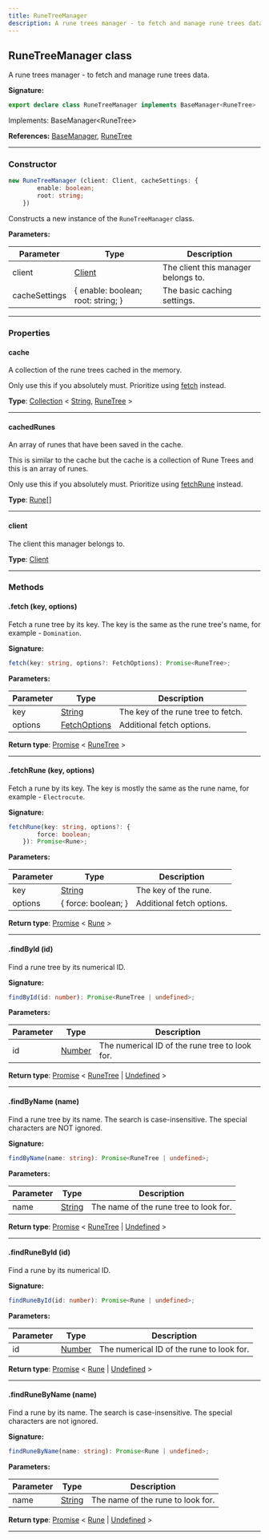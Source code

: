 ```yaml
---
title: RuneTreeManager
description: A rune trees manager - to fetch and manage rune trees data.
---
```


## RuneTreeManager class

A rune trees manager - to fetch and manage rune trees data.

**Signature:**

```ts
export declare class RuneTreeManager implements BaseManager<RuneTree> 
```

Implements: BaseManager&lt;RuneTree&gt;

**References:** [BaseManager](/api/BaseManager.md), [RuneTree](/api/RuneTree.md)

---

### Constructor

```ts
new RuneTreeManager (client: Client, cacheSettings: {
        enable: boolean;
        root: string;
    })
```

Constructs a new instance of the `RuneTreeManager` class.

**Parameters:**

| Parameter | Type | Description |
| --------- | ---- | ----------- |
| client | [Client](/api/Client.md) | The client this manager belongs to. |
| cacheSettings | {         enable: boolean;         root: string;     } | The basic caching settings. |
---

### Properties

#### cache

A collection of the rune trees cached in the memory.


Only use this if you absolutely must. Prioritize using [fetch](/api/RuneTreeManager.md#fetch) instead.



**Type**: [Collection](https://discord.js.org/#/docs/collection/stable/class/Collection) \< [String](https://developer.mozilla.org/en-US/docs/Web/JavaScript/Reference/Global_Objects/String), [RuneTree](/api/RuneTree.md) \>

---

#### cachedRunes

An array of runes that have been saved in the cache.


This is similar to the cache but the cache is a collection of Rune Trees and this is an array of runes.


Only use this if you absolutely must. Prioritize using [fetchRune](/api/RuneTreeManager.md#fetchRune) instead.



**Type**: [Rune](/api/Rune.md)[]

---

#### client

The client this manager belongs to.



**Type**: [Client](/api/Client.md)

---

### Methods

#### .fetch (key, options)

Fetch a rune tree by its key. The key is the same as the rune tree's name, for example - `Domination`.




**Signature:**

```ts
fetch(key: string, options?: FetchOptions): Promise<RuneTree>;
```

**Parameters:**

| Parameter | Type | Description |
| --------- | ---- | ----------- |
| key | [String](https://developer.mozilla.org/en-US/docs/Web/JavaScript/Reference/Global_Objects/String) | The key of the rune tree to fetch. |
| options | [FetchOptions](/api/FetchOptions.md) | Additional fetch options. |

**Return type**: [Promise](https://developer.mozilla.org/en-US/docs/Web/JavaScript/Reference/Global_Objects/Promise) \< [RuneTree](/api/RuneTree.md) \>

---

#### .fetchRune (key, options)

Fetch a rune by its key. The key is mostly the same as the rune name, for example - `Electrocute`.




**Signature:**

```ts
fetchRune(key: string, options?: {
        force: boolean;
    }): Promise<Rune>;
```

**Parameters:**

| Parameter | Type | Description |
| --------- | ---- | ----------- |
| key | [String](https://developer.mozilla.org/en-US/docs/Web/JavaScript/Reference/Global_Objects/String) | The key of the rune. |
| options | {         force: boolean;     } | Additional fetch options. |

**Return type**: [Promise](https://developer.mozilla.org/en-US/docs/Web/JavaScript/Reference/Global_Objects/Promise) \< [Rune](/api/Rune.md) \>

---

#### .findById (id)

Find a rune tree by its numerical ID.




**Signature:**

```ts
findById(id: number): Promise<RuneTree | undefined>;
```

**Parameters:**

| Parameter | Type | Description |
| --------- | ---- | ----------- |
| id | [Number](https://developer.mozilla.org/en-US/docs/Web/JavaScript/Reference/Global_Objects/Number) | The numerical ID of the rune tree to look for. |

**Return type**: [Promise](https://developer.mozilla.org/en-US/docs/Web/JavaScript/Reference/Global_Objects/Promise) \< [RuneTree](/api/RuneTree.md) \| [Undefined](https://developer.mozilla.org/en-US/docs/Web/JavaScript/Reference/Global_Objects/undefined) \>

---

#### .findByName (name)

Find a rune tree by its name. The search is case-insensitive. The special characters are NOT ignored.




**Signature:**

```ts
findByName(name: string): Promise<RuneTree | undefined>;
```

**Parameters:**

| Parameter | Type | Description |
| --------- | ---- | ----------- |
| name | [String](https://developer.mozilla.org/en-US/docs/Web/JavaScript/Reference/Global_Objects/String) | The name of the rune tree to look for. |

**Return type**: [Promise](https://developer.mozilla.org/en-US/docs/Web/JavaScript/Reference/Global_Objects/Promise) \< [RuneTree](/api/RuneTree.md) \| [Undefined](https://developer.mozilla.org/en-US/docs/Web/JavaScript/Reference/Global_Objects/undefined) \>

---

#### .findRuneById (id)

Find a rune by its numerical ID.




**Signature:**

```ts
findRuneById(id: number): Promise<Rune | undefined>;
```

**Parameters:**

| Parameter | Type | Description |
| --------- | ---- | ----------- |
| id | [Number](https://developer.mozilla.org/en-US/docs/Web/JavaScript/Reference/Global_Objects/Number) | The numerical ID of the rune to look for. |

**Return type**: [Promise](https://developer.mozilla.org/en-US/docs/Web/JavaScript/Reference/Global_Objects/Promise) \< [Rune](/api/Rune.md) \| [Undefined](https://developer.mozilla.org/en-US/docs/Web/JavaScript/Reference/Global_Objects/undefined) \>

---

#### .findRuneByName (name)

Find a rune by its name. The search is case-insensitive. The special characters are not ignored.




**Signature:**

```ts
findRuneByName(name: string): Promise<Rune | undefined>;
```

**Parameters:**

| Parameter | Type | Description |
| --------- | ---- | ----------- |
| name | [String](https://developer.mozilla.org/en-US/docs/Web/JavaScript/Reference/Global_Objects/String) | The name of the rune to look for. |

**Return type**: [Promise](https://developer.mozilla.org/en-US/docs/Web/JavaScript/Reference/Global_Objects/Promise) \< [Rune](/api/Rune.md) \| [Undefined](https://developer.mozilla.org/en-US/docs/Web/JavaScript/Reference/Global_Objects/undefined) \>

---

